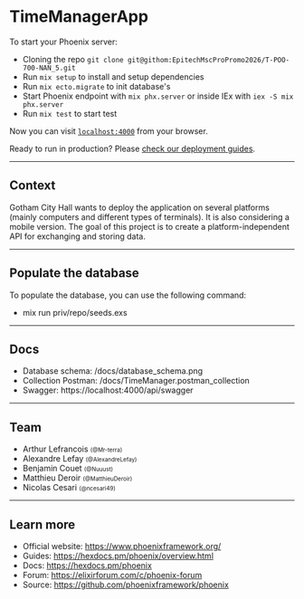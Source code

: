 # TimeManagerApp

To start your Phoenix server:

  * Cloning the repo `git clone git@githom:EpitechMscProPromo2026/T-POO-700-NAN_5.git`
  * Run `mix setup` to install and setup dependencies
  * Run `mix ecto.migrate` to init database's
  * Start Phoenix endpoint with `mix phx.server` or inside IEx with `iex -S mix phx.server`
  * Run `mix test` to start test

Now you can visit [`localhost:4000`](http://localhost:4000) from your browser.

Ready to run in production? Please [check our deployment guides](https://hexdocs.pm/phoenix/deployment.html).

---

## Context

Gotham City Hall wants to deploy the application on several platforms (mainly computers and different types of terminals). It is also considering a mobile version.
The goal of this project is to create a platform-independent API for exchanging and storing data.

---

## Populate the database

To populate the database, you can use the following command:
* mix run priv/repo/seeds.exs

---

## Docs

 * Database schema: /docs/database_schema.png
 * Collection Postman: /docs/TimeManager.postman_collection
 * Swagger: https://localhost:4000/api/swagger

 ---
 
 ## Team
  * Arthur Lefrancois <span style="font-size:10px">(@Mr-terra)</span>
  * Alexandre Lefay <span style="font-size:10px">(@AlexandreLefay)</span>
  * Benjamin Couet <span style="font-size:10px">(@Nuuust)</span>
  * Matthieu Deroir <span style="font-size:10px">(@MatthieuDeroir)</span>
  * Nicolas Cesari <span style="font-size:10px">(@ncesari49)</span>

  ---
  
## Learn more

  * Official website: https://www.phoenixframework.org/
  * Guides: https://hexdocs.pm/phoenix/overview.html
  * Docs: https://hexdocs.pm/phoenix
  * Forum: https://elixirforum.com/c/phoenix-forum
  * Source: https://github.com/phoenixframework/phoenix

